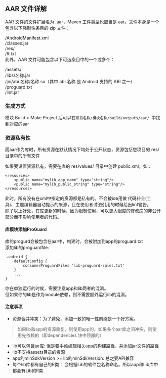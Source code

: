 ## AAR 文件详解
AAR 文件的文件扩展名为 .aar，Maven 工件类型也应当是 aar。文件本身是一个包含以下强制性条目的 zip 文件：

/AndroidManifest.xml  
/classes.jar  
/res/  
/R.txt  
此外，AAR 文件可能包含以下可选条目中的一个或多个：  

/assets/  
/libs/名称.jar  
/jni/abi 名称/名称.so（其中 abi 名称 是 Android 支持的 ABI 之一）  
/proguard.txt  
/lint.jar  

### 生成方式
模块 Build > Make Project 后可以在`项目名称/模块名称/build/outputs/aar/ `中找到对应的aar

### 资源私有性
而aar作为库时，所有资源在默认情况下均处于公开状态，资源包括您项目的 res/ 目录中的所有文件  

如果要设置资源私有，需要在库的 res/values/ 目录中创建 public.xml，如：
```
<resources>
    <public name="mylib_app_name" type="string"/>
    <public name="mylib_public_string" type="string"/>
</resources>
```
此时，所有没有在xml中指定的资源都是私有的。不会被ide用做 代码补全(工具)、主题编辑器自动提示的来源，且在使用者试图引用的时候给出lint警告。  
除了以上好处，在库更新的时候，因为限制使用，可以更大限度的修改库的非公开部分而不影响使用者的代码。

#### 库模块添加ProGuard  
库的progurd会被包含在aar中，构建时，会被附加到app的proguard.txt    
添加lib的proguardfile:  
```  
 android {  
    defaultConfig {  
        consumerProguardFiles 'lib-proguard-rules.txt'  
    }  
    ...    
}  
```    
你在单独运行的时候，需要注意app和lib两者的混淆。      
但如果你的lib是作为module依赖，则不需要额外运行lib的混淆。      

#### 注意事项  
- 资源合并冲突：为了避免，添加一致的唯一性前缀是一个好方案。    
>如果lib和app的资源重复，则使用app的。如果多个aar库之间冲突，则使用先依赖的（即dependencies 块中顶部的）    
- lib可以包含jar库: 但是要手动编辑相关app的构建路径，并添加jar文件的路径      
- lib不支持assets目录的资源     
- app的minSdkVersion >= lib的minSdkVersion: 总之要API兼容      
- 每个lib库都有自己的R类： 会根据Lib的软件包名称命名。所以app和Lib库中都会有Lib的R类    
